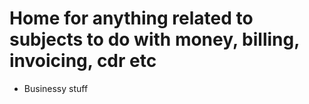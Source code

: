 # Home for anything related to subjects to do with money, billing, invoicing, cdr etc

* Businessy stuff
